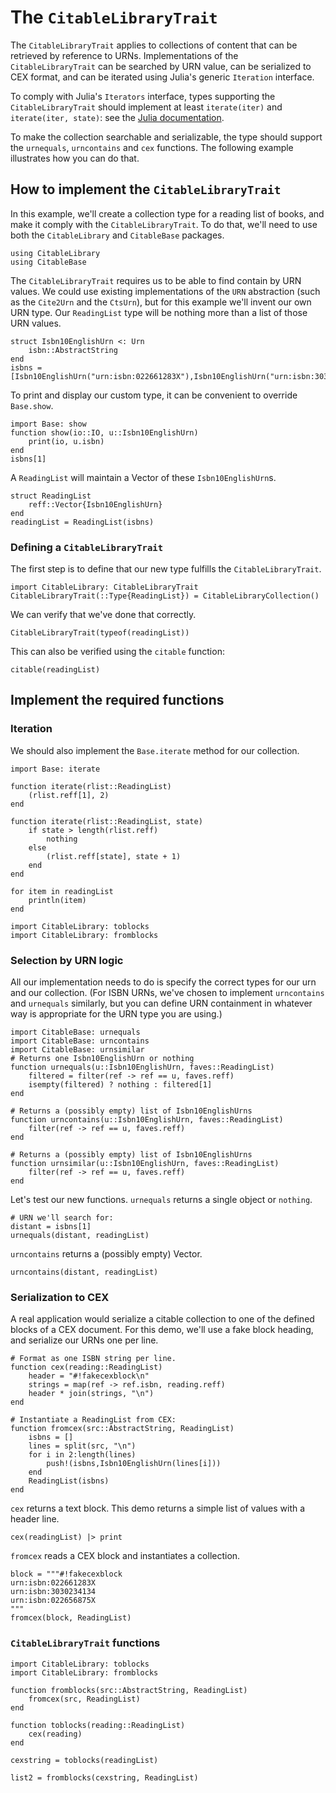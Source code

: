 # The `CitableLibraryTrait`

The  `CitableLibraryTrait` applies to collections of content that can be retrieved by reference to URNs. Implementations of the `CitableLibraryTrait` can be searched by URN value, can be serialized to CEX format, and can be iterated using Julia's generic `Iteration` interface.

To comply with Julia's `Iterators` interface, types supporting the `CitableLibraryTrait` should implement at least `iterate(iter)` and `iterate(iter, state)`:  see the [Julia documentation](https://docs.julialang.org/en/v1/manual/interfaces/).

To make the collection searchable and serializable, the type should support the `urnequals`, `urncontains` and `cex` functions.  The following example illustrates how you can do that.

## How to implement the `CitableLibraryTrait`

In this example, we'll create a collection type for a reading list of books, and make it comply with the `CitableLibraryTrait`.  To do that, we'll need to use both the `CitableLibrary` and `CitableBase` packages.

```@example citetrait
using CitableLibrary
using CitableBase
```

The `CitableLibraryTrait` requires us to be able to find contain by URN values. We could use existing implementations of the `URN` abstraction (such as the `Cite2Urn` and the `CtsUrn`), but for this example we'll invent our own URN type. Our `ReadingList` type will be nothing more than a list of those URN values.

```@example citetrait
struct Isbn10EnglishUrn <: Urn
    isbn::AbstractString
end
isbns = [Isbn10EnglishUrn("urn:isbn:022661283X"),Isbn10EnglishUrn("urn:isbn:3030234134"),Isbn10EnglishUrn("urn:isbn:022656875X")]
```
To print and display our custom type, it can be convenient to override `Base.show`.

```@example citetrait
import Base: show
function show(io::IO, u::Isbn10EnglishUrn)
    print(io, u.isbn)
end
isbns[1]
```


A `ReadingList` will maintain a Vector of these `Isbn10EnglishUrn`s.

```@example citetrait
struct ReadingList
    reff::Vector{Isbn10EnglishUrn}
end
readingList = ReadingList(isbns)
```





### Defining a `CitableLibraryTrait`

The first step is to define that our new type fulfills the `CitableLibraryTrait`.

```@example citetrait
import CitableLibrary: CitableLibraryTrait
CitableLibraryTrait(::Type{ReadingList}) = CitableLibraryCollection()
```

We can verify that we've done that correctly.

```@example citetrait
CitableLibraryTrait(typeof(readingList))
```

This can also be verified using the `citable` function:

```@example citetrait
citable(readingList)
```

## Implement the required functions

### Iteration

We should also implement the `Base.iterate` method for our collection.


```@example citetrait
import Base: iterate

function iterate(rlist::ReadingList)
    (rlist.reff[1], 2)
end

function iterate(rlist::ReadingList, state)
    if state > length(rlist.reff)
        nothing
    else
        (rlist.reff[state], state + 1)
    end
end
```

```@example citetrait
for item in readingList
    println(item)
end
```

```@example citetrait
import CitableLibrary: toblocks
import CitableLibrary: fromblocks
```


### Selection by URN logic

All our implementation needs to do is specify the correct types for our urn and our collection.  (For ISBN URNs, we've chosen to implement `urncontains` and `urnequals` similarly, but you can define URN containment in whatever way is appropriate for the URN type you are using.)

```@example citetrait
import CitableBase: urnequals
import CitableBase: urncontains
import CitableBase: urnsimilar
# Returns one Isbn10EnglishUrn or nothing
function urnequals(u::Isbn10EnglishUrn, faves::ReadingList)
    filtered = filter(ref -> ref == u, faves.reff)
    isempty(filtered) ? nothing : filtered[1]
end

# Returns a (possibly empty) list of Isbn10EnglishUrns
function urncontains(u::Isbn10EnglishUrn, faves::ReadingList)
    filter(ref -> ref == u, faves.reff)
end

# Returns a (possibly empty) list of Isbn10EnglishUrns
function urnsimilar(u::Isbn10EnglishUrn, faves::ReadingList)
    filter(ref -> ref == u, faves.reff)
end
```


Let's test our new functions.  `urnequals` returns a single object or `nothing`.

```@example citetrait
# URN we'll search for:
distant = isbns[1]
urnequals(distant, readingList)
```

`urncontains` returns a (possibly empty) Vector.

```@example citetrait
urncontains(distant, readingList)
```


### Serialization to CEX

A real application would serialize a citable collection to one of the defined blocks of a CEX document.  For this demo, we'll use a fake block heading, and serialize our URNs one per line.

```@example citetrait
# Format as one ISBN string per line.
function cex(reading::ReadingList)
    header = "#!fakecexblock\n"
    strings = map(ref -> ref.isbn, reading.reff)
    header * join(strings, "\n")
end
```

```@example citetrait
# Instantiate a ReadingList from CEX:
function fromcex(src::AbstractString, ReadingList)
    isbns = []
    lines = split(src, "\n")
    for i in 2:length(lines)
        push!(isbns,Isbn10EnglishUrn(lines[i]))
    end
    ReadingList(isbns)
end
```

`cex` returns a text block. This demo returns a simple list of values with a header line.

```@example citetrait
cex(readingList) |> print
```

`fromcex` reads a CEX block and instantiates a collection.

```@example citetrait
block = """#!fakecexblock
urn:isbn:022661283X
urn:isbn:3030234134
urn:isbn:022656875X
"""
fromcex(block, ReadingList)
```

### `CitableLibraryTrait` functions


```@example citetrait
import CitableLibrary: toblocks
import CitableLibrary: fromblocks

function fromblocks(src::AbstractString, ReadingList)
    fromcex(src, ReadingList)
end

function toblocks(reading::ReadingList)
    cex(reading)
end
```

```@example citetrait
cexstring = toblocks(readingList)
```

```@example citetrait
list2 = fromblocks(cexstring, ReadingList)
```

